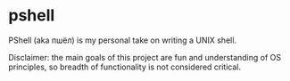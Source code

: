 # pshell
PShell (aka пшёл) is my personal take on writing a UNIX shell.

Disclaimer: the main goals of this project are fun and understanding of OS principles, so breadth of functionality is not considered critical.

